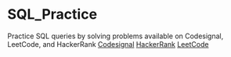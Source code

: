 # SQL_Practice
Practice SQL queries by solving problems available on Codesignal, LeetCode, and HackerRank
[Codesignal](https://codesignal.com/)
[HackerRank](https://www.hackerrank.com/domains/sql)
[LeetCode](https://leetcode.com/problemset/database/)
